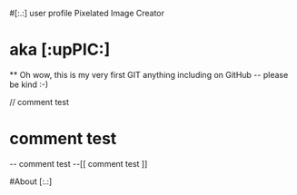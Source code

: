 #[:.:] user profile Pixelated Image Creator
# aka [:upPIC:]

** Oh wow, this is my very first GIT anything including on GitHub -- please be kind :-)


// comment test
# comment test
-- comment test
--[[ comment test ]]




#About [:.:]
